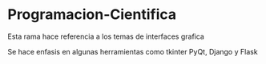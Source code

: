 # Programacion-Cientifica
Esta rama hace referencia a los temas de interfaces grafica

Se hace enfasis en algunas herramientas como tkinter
PyQt, Django y Flask
